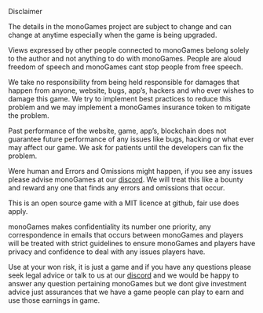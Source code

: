 Disclaimer

The details in the monoGames project are subject to change and can change at anytime especially when the game is being upgraded.

Views expressed by other people connected to monoGames belong solely to the author and not anything to do with monoGames. People are aloud freedom of speech and monoGames cant stop people from free speech.

We take no responsibility from being held responsible for damages that happen from anyone, website, bugs, app’s, hackers and who ever wishes to damage this game. We try to implement best practices to reduce this problem and we may implement a monoGames insurance token to mitigate the problem. 

Past performance of the website, game, app’s, blockchain does not guarantee future performance of any issues like bugs, hacking or what ever may affect our game. We ask for patients until the developers can fix the problem.

Were human and Errors and Omissions might happen, if you see any issues please advise monoGames at our <a href="https://discord.gg/5V4Y7y2gwV">discord</a>. We will treat this like a bounty and reward any one that finds any errors and omissions that occur. 

This is an open source game with a MIT licence at github, fair use does apply. 

monoGames makes confidentiality its number one priority, any correspondence in emails that occurs between monoGames and players will be treated with strict guidelines to ensure monoGames and players have privacy and confidence to deal with any issues players have. 

Use at your won risk, it is just a game and if you have any questions please seek legal advice or talk to us at our <a href="https://discord.gg/5V4Y7y2gwV">discord</a> and we would be happy to answer any question pertaining monoGames but we dont give investment advice just assurances that we have a game people can play to earn and use those earnings in game. 
